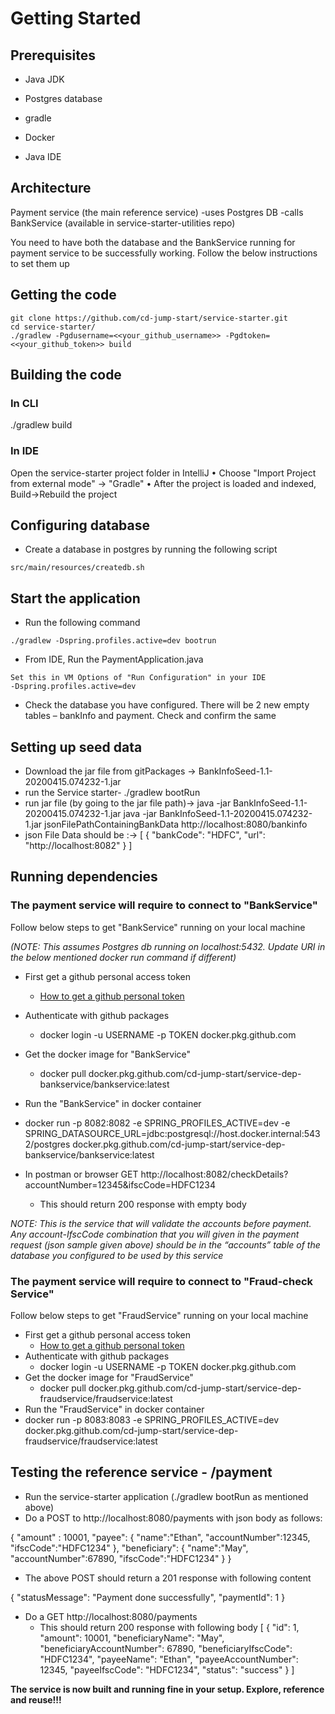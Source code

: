 # Getting Started
## Prerequisites
- Java JDK

- Postgres database

- gradle

- Docker

- Java IDE

## Architecture
Payment service (the main reference service)
-uses Postgres DB
-calls BankService (available in service-starter-utilities repo)
 
You need to have both the database and the BankService running for payment service to be successfully working. 
Follow the below instructions to set them up

## Getting the code
```
git clone https://github.com/cd-jump-start/service-starter.git
cd service-starter/
./gradlew -Pgdusername=<<your_github_username>> -Pgdtoken=<<your_github_token>> build
```

## Building the code
### In CLI
./gradlew build

### In IDE
Open the service-starter project folder in IntelliJ
•	Choose "Import Project from external mode" -> "Gradle"
•	After the project is loaded and indexed, Build->Rebuild the project

## Configuring database
- Create a database in postgres by running the following script
```
src/main/resources/createdb.sh
```
## Start the application
*  Run the following command
```
./gradlew -Dspring.profiles.active=dev bootrun
```
* From IDE, Run the PaymentApplication.java
```
Set this in VM Options of "Run Configuration" in your IDE
-Dspring.profiles.active=dev
```

* Check the database you have configured. There will be 2 new empty tables – bankInfo and payment. Check and confirm the same

## Setting up seed data
- Download the jar file from gitPackages -> BankInfoSeed-1.1-20200415.074232-1.jar
- run the Service starter- ./gradlew bootRun
- run jar file (by going to the jar file path)-> java -jar BankInfoSeed-1.1-20200415.074232-1.jar java -jar BankInfoSeed-1.1-20200415.074232-1.jar jsonFilePathContainingBankData http://localhost:8080/bankinfo
- json File Data should be :->
 [
   {
     "bankCode": "HDFC",
     "url": "http://localhost:8082"
   }
 ]  
  
## Running dependencies
### The payment service will require to connect to "BankService"
Follow below steps to get "BankService" running on your local machine 

 *(NOTE: This assumes Postgres db running on localhost:5432. Update URI in the below mentioned docker run command if different)*
- First get a github personal access token
  - [How to get a github personal token](https://help.github.com/en/github/authenticating-to-github/creating-a-personal-access-token-for-the-command-line)
- Authenticate with github packages
  - docker login -u USERNAME -p TOKEN docker.pkg.github.com
- Get the docker image for "BankService"
  - docker pull docker.pkg.github.com/cd-jump-start/service-dep-bankservice/bankservice:latest
 - Run the "BankService" in docker container
  - docker run  -p 8082:8082 -e SPRING_PROFILES_ACTIVE=dev -e SPRING_DATASOURCE_URL=jdbc:postgresql://host.docker.internal:5432/postgres docker.pkg.github.com/cd-jump-start/service-dep-bankservice/bankservice:latest

- In postman or browser GET http://localhost:8082/checkDetails?accountNumber=12345&ifscCode=HDFC1234
  - This should return 200 response with empty body

*NOTE: This is the service that will validate the accounts before payment. Any account-IfscCode combination that you will given in the payment request (json sample given above) should be in the “accounts” table of the database you configured to be used by this service*

### The payment service will require to connect to "Fraud-check Service"
Follow below steps to get "FraudService" running on your local machine 

- First get a github personal access token
  - [How to get a github personal token](https://help.github.com/en/github/authenticating-to-github/creating-a-personal-access-token-for-the-command-line)
- Authenticate with github packages
  - docker login -u USERNAME -p TOKEN docker.pkg.github.com
- Get the docker image for "FraudService"
  - docker pull docker.pkg.github.com/cd-jump-start/service-dep-fraudservice/fraudservice:latest
 - Run the "FraudService" in docker container
  - docker run -p 8083:8083 -e SPRING_PROFILES_ACTIVE=dev docker.pkg.github.com/cd-jump-start/service-dep-fraudservice/fraudservice:latest


## Testing the reference service - /payment 
- Run the service-starter application (./gradlew bootRun as mentioned above) 
- Do a POST to http://localhost:8080/payments with json body as follows:

{
	"amount" : 10001,
	"payee": {
		"name":"Ethan",
		"accountNumber":12345,
		"ifscCode":"HDFC1234"
	},
	"beneficiary": {
		"name":"May",
		"accountNumber":67890,
		"ifscCode":"HDFC1234"
	}
}

  - The above POST should return a 201 response with following content

{
    "statusMessage": "Payment done successfully",
    "paymentId": 1
}

- Do a GET http://localhost:8080/payments
  - This should return 200 response with following body
  [
    {
        "id": 1,
        "amount": 10001,
        "beneficiaryName": "May",
        "beneficiaryAccountNumber": 67890,
        "beneficiaryIfscCode": "HDFC1234",
        "payeeName": "Ethan",
        "payeeAccountNumber": 12345,
        "payeeIfscCode": "HDFC1234",
        "status": "success"
    }
]

**The service is now built and running fine in your setup. Explore, reference and reuse!!!**



